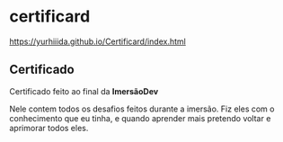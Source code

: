 # certificard

https://yurhiiida.github.io/Certificard/index.html

<h2>Certificado</h2>

<p>Certificado feito ao final da <strong>ImersãoDev</strong></p>
<p>Nele contem todos os desafios feitos durante a imersão. Fiz eles com o conhecimento que eu tinha, e quando aprender mais pretendo voltar e aprimorar todos eles.</p>

